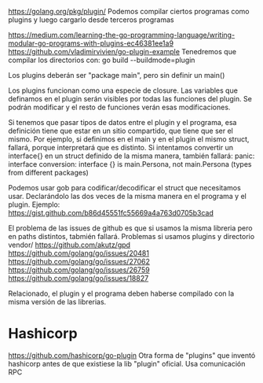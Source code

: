 https://golang.org/pkg/plugin/
Podemos compilar ciertos programas como plugins y luego cargarlo desde terceros programas

https://medium.com/learning-the-go-programming-language/writing-modular-go-programs-with-plugins-ec46381ee1a9
https://github.com/vladimirvivien/go-plugin-example
Tenedremos que compilar los directorios con:
go build --buildmode=plugin

Los plugins deberán ser "package main", pero sin definir un main()


Los plugins funcionan como una especie de closure.
Las variables que definamos en el plugin serán visibles por todas las funciones del plugin.
Se podrán modificar y el resto de funciones verán esas modificaciones.


Si tenemos que pasar tipos de datos entre el plugin y el programa, esa definición tiene que estar en un sitio compartido, que tiene que ser el mismo.
Por ejemplo, si definimos en el main y en el plugin el mismo struct, fallará, porque interpretará que es distinto.
Si intentamos convertir un interface{} en un struct definido de la misma manera, también fallará: panic: interface conversion: interface {} is main.Persona, not main.Persona (types from different packages)

Podemos usar gob para codificar/decodificar el struct que necesitamos usar. Declarándolo las dos veces de la misma manera en el programa y el plugin. Ejemplo: https://gist.github.com/b86d45551fc55669a4a763d0705b3cad



El problema de las issues de github es que si usamos la misma libreria pero en paths distintos, tabmién fallará.
Problemas si usamos plugins y directorio vendor/
https://github.com/akutz/gpd
https://github.com/golang/go/issues/20481
https://github.com/golang/go/issues/27062
https://github.com/golang/go/issues/26759
https://github.com/golang/go/issues/18827


Relacionado, el plugin y el programa deben haberse compilado con la misma versión de las librerias.


# Hashicorp
https://github.com/hashicorp/go-plugin
Otra forma de "plugins" que inventó hashicorp antes de que existiese la lib "plugin" oficial.
Usa comunicación RPC

